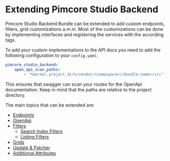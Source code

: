 # Extending Pimcore Studio Backend

Pimcore Studio Backend Bundle can be extended to add custom endpoints, filters, grid customizations a.m.m. 
Most of the customizations can be done by implementing interfaces and registering the services with the according tags.

To add your custom implementations to the API docs you need to add the following configuration to your `config.yaml`:

```yaml
pimcore_studio_backend:
    open_api_scan_paths:
        - "%kernel.project_dir%/vendor/<namespace>/<bundle-name>/src"
```

This ensures that swagger can scan your routes for the OpenApi documentation. Keep in mind that the paths are relative to the project directory.

The main topics that can be extended are:
- [Endpoints](01_Endpoints.md)
- [OpenApi](02_OpenApi.md)
- [Filters](03_Filters.md)
  - [Search Index Filters](04_Filters/01_Search_Index_Filters.md)
  - [Listing Filters](04_Filters/02_Listing_Filters.md)
- [Grids](05_Grid.md)
- [Update & Patcher](06_Update_Patch.md)
- [Additional Attributes](#Additional-Attributes)